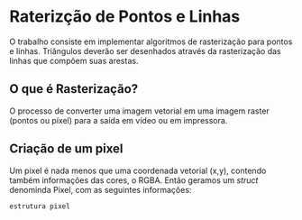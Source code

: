 # Raterizção de Pontos e Linhas
  O trabalho consiste em implementar algoritmos de rasterização para pontos e linhas. Triângulos deverão ser desenhados através da rasterização das linhas que compõem suas arestas.
  
## O que é Rasterização?
  O processo de converter uma imagem vetorial em uma imagem raster (pontos ou píxel) para a saída em vídeo ou em impressora.
    
## Criação de um pixel
  Um pixel é nada menos que uma coordenada vetorial (x,y), contendo também informações das cores, o RGBA. Então geramos um *struct* denominda Pixel, com as seguintes informações:
  ```
  estrutura pixel
  ```

